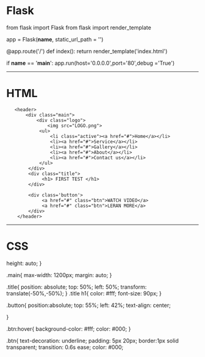 # Flask 

from flask import Flask
from flask import render_template

app = Flask(__name__, static_url_path = '')

@app.route('/')
def index():
    return render_template('index.html')


if __name__ == '__main__':
    app.run(host='0.0.0.0',port='80',debug ='True')


--------------------------------------------------------------------------------------------------------------------------------------------------------

# HTML 


<!DOCTYPE html>
<html>
<head>
      <title> FIRST TEST </title>
      <link rel="stylesheet" type="text/css" href="template.css">
 </head>
 <body>

<link rel="stylesheet" href="https://maxcdn.bootstrapcdn.com/bootstrap/3.4.1/css/bootstrap.min.css">


<script src="https://ajax.googleapis.com/ajax/libs/jquery/3.5.1/jquery.min.js"></script>

<script src="https://maxcdn.bootstrapcdn.com/bootstrap/3.4.1/js/bootstrap.min.js"></script>

       <header>
           <div class="main">
               <div class="logo">
                   <img src="LOGO.png">
                <ul>
                    <li class="active"><a href="#">Home</a></li>
                    <li><a href="#">Service</a></li>
                    <li><a href="#">Gallery</a></li>
                    <li><a href="#">About</a></li>
                    <li><a href="#">Contact us</a></li>
                </ul>
            </div>
            <div class="title">
                 <h1> FIRST TEST </h1>
            </div>

            <div class='button'>
                 <a href="#" class="btn">WATCH VIDEO</a>
                 <a href="#" class="btn">LERAN MORE</a>
            </div>
        </header>
 </body>
 </html>
 
---------------------------------------------------------------------------------------------------------------------------------------------------------

# CSS 

  height: auto;
}

.main{
        max-width: 1200px;
        margin: auto;
}


.title{
        position: absolute;
        top: 50%;
        left: 50%;
        transform: translate(-50%,-50%);
}
 .title h1{
        color: #fff;
        font-size: 90px;
 }

 .button{
        position:absolute;
        top: 55%;
        left: 42%;
        text-align: center;

}

.btn:hover{
        background-color: #fff;
        color: #000;
}

.btn{
        text-decoration: underline;
        padding: 5px 20px;
        border:1px solid transparent;
        transition: 0.6s ease;
        color: #000;



























